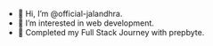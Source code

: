 - 👋 Hi, I’m @official-jalandhra.
- 👀 I’m interested in web development.
- 🌱 Completed my Full Stack Journey with prepbyte.

<!---
official-jalandhra/official-jalandhra is a ✨ special ✨ repository because its `README.md` (this file) appears on your GitHub profile.
You can click the Preview link to take a look at your changes.
--->
